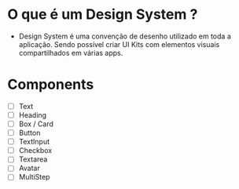 # O que é um Design System ? 

- Design System é uma convenção de desenho utilizado em toda a aplicação. Sendo possível criar UI Kits com elementos visuais compartilhados em várias apps.

# Components

- [ ] Text
- [ ] Heading
- [ ] Box / Card
- [ ] Button
- [ ] TextInput
- [ ] Checkbox
- [ ] Textarea
- [ ] Avatar
- [ ] MultiStep